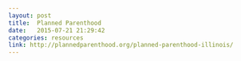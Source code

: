 ```yaml
---
layout: post
title:  Planned Parenthood
date:   2015-07-21 21:29:42
categories: resources
link: http://plannedparenthood.org/planned-parenthood-illinois/
---
```


